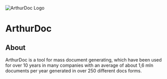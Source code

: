 ![ArthurDoc Logo](https://github.com/primesoft-polska/arthurdoc-examples/images/arturdoc_logo.png "ArthurDoc Logo")

# ArthurDoc

## About

ArthurDoc is a tool for mass document generating, which have been used for over 10 years in many companies with an average of  about 1,6 mln documents per year generated in over 250 different docs forms.